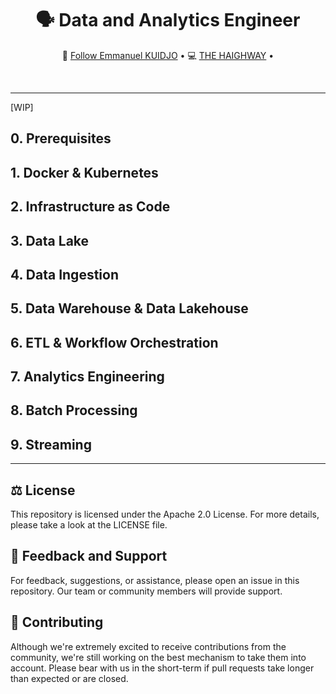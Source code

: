 <div align="center">
  <h1>🗣️ Data and Analytics Engineer</h1>
  <p align="center">
    🤗 <a href="https://www.linkedin.com/in/emmanuel-kuidjo">Follow Emmanuel KUIDJO</a> • 
    💻 <a href="https://www.linkedin.com/company/the-haighway">THE HAIGHWAY</a> • 
  </p>
</div>
<br/>

---

[WIP]

## 0. Prerequisites

## 1. Docker & Kubernetes

## 2. Infrastructure as Code

## 3. Data Lake 

## 4. Data Ingestion

## 5. Data Warehouse & Data Lakehouse

## 6. ETL & Workflow Orchestration

## 7. Analytics Engineering

## 8. Batch Processing

## 9. Streaming 


---

## ⚖️ License

This repository is licensed under the Apache 2.0 License. For more details, please take a look at the LICENSE file.

## 💪 Feedback and Support

For feedback, suggestions, or assistance, please open an issue in this repository. Our team or community members will provide support.

## 🤝 Contributing

Although we're extremely excited to receive contributions from the community, we're still working on the best mechanism to take them into account. Please bear with us in the short-term if pull requests take longer than expected or are closed.